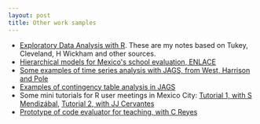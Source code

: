 ```yaml
---
layout: post
title: Other work samples
---
```


- [Exploratory Data Analysis with R](https://www.dropbox.com/s/u9h4j9o3i5mvohd/notas_exploratorio_2012.pdf?dl=1). These are my notes based on Tukey, Cleveland, H Wickham and other sources.
- [Hierarchical models for Mexico's school evaluation, ENLACE](https://github.com/felipegonzalez/Enlace2011)
- [Some examples of time series analysis with JAGS, from West, Harrison and Pole](https://github.com/felipegonzalez/dynmod)
- [Examples of contingency table analysis in JAGS](https://github.com/felipegonzalez/Tablas-de-contingencia/tree/master/src)
- Some mini tutorials for R user meetings in Mexico City: [Tutorial 1, with S Mendizábal](https://github.com/felipegonzalez/R-mex-2012-herramientas), [Tutorial 2, with JJ Cervantes ](https://github.com/felipegonzalez/reunion_R_30032012) 
- [Prototype of code evaluator for teaching, with C Reyes](https://github.com/felipegonzalez/evaluador-tareas)

